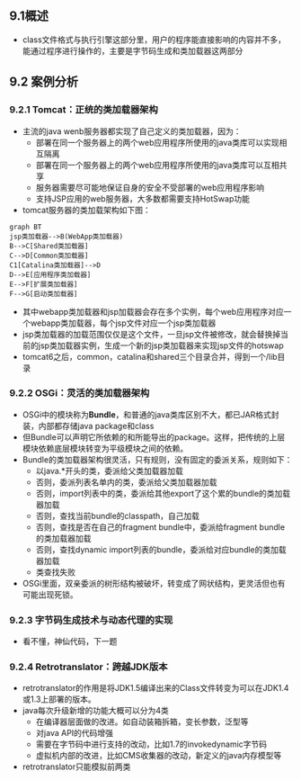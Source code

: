 ## 9.1概述

+ class文件格式与执行引擎这部分里，用户的程序能直接影响的内容并不多，能通过程序进行操作的，主要是字节码生成和类加载器这两部分

## 9.2 案例分析

### 9.2.1 Tomcat：正统的类加载器架构

+ 主流的java wenb服务器都实现了自己定义的类加载器，因为：
  + 部署在同一个服务器上的两个web应用程序所使用的java类库可以实现相互隔离
  + 部署在同一个服务器上的两个web应用程序所使用的java类库可以互相共享
  + 服务器需要尽可能地保证自身的安全不受部署的web应用程序影响
  + 支持JSP应用的web服务器，大多数都需要支持HotSwap功能
+ tomcat服务器的类加载架构如下图：

```mermaid
graph BT
jsp类加载器-->B(WebApp类加载器)
B-->C[Shared类加载器]
C-->D[Common类加载器]
C1[Catalina类加载器]-->D
D-->E[应用程序类加载器]
E-->F[扩展类加载器]
F-->G[启动类加载器]
```

+ 其中webapp类加载器和jsp加载器会存在多个实例，每个web应用程序对应一个webapp类加载器，每个jsp文件对应一个jsp类加载器
+ jsp类加载器的加载范围仅仅是这个文件，一旦jsp文件被修改，就会替换掉当前的jsp类加载器实例，生成一个新的jsp类加载器来实现jsp文件的hotswap
+ tomcat6之后，common，catalina和shared三个目录合并，得到一个/lib目录

### 9.2.2 OSGi：灵活的类加载器架构

+ OSGi中的模块称为**Bundle**，和普通的java类库区别不大，都已JAR格式封装，内部都存储java package和class
+ 但Bundle可以声明它所依赖的和所能导出的package。这样，把传统的上层模块依赖底层模块转变为平级模块之间的依赖。
+ Bundle的类加载器架构很灵活，只有规则，没有固定的委派关系，规则如下：
  + 以java.*开头的类，委派给父类加载器加载
  + 否则，委派列表名单内的类，委派给父类加载器加载
  + 否则，import列表中的类，委派给其他export了这个累的bundle的类加载器加载
  + 否则，查找当前bundle的classpath，自己加载
  + 否则，查找是否在自己的fragment bundle中，委派给fragment bundle的类加载器加载
  + 否则，查找dynamic import列表的bundle，委派给对应bundle的类加载器加载
  + 类查找失败
+ OSGi里面，双亲委派的树形结构被破坏，转变成了网状结构，更灵活但也有可能出现死锁。

### 9.2.3 字节码生成技术与动态代理的实现

+ 看不懂，神仙代码，下一题

### 9.2.4 Retrotranslator：跨越JDK版本

+ retrotranslator的作用是将JDK1.5编译出来的Class文件转变为可以在JDK1.4或1.3上部署的版本。
+ java每次升级新增的功能大概可以分为4类
  + 在编译器层面做的改进。如自动装箱拆箱，变长参数，泛型等
  + 对java API的代码增强
  + 需要在字节码中进行支持的改动，比如1.7的invokedynamic字节码
  + 虚拟机内部的改进，比如CMS收集器的改动，新定义的java内存模型等
+ retrotranslator只能模拟前两类